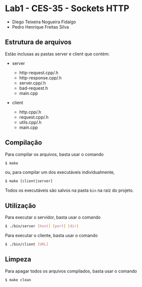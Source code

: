 # Lab1 - CES-35 - Sockets HTTP

- Diego Teixeira Nogueira Fidalgo
- Pedro Henrique Freitas Silva

## Estrutura de arquivos

Estão inclusas as pastas server e client que contém:

- server
  - http-request.cpp/.h
  - http-response.cpp/.h
  - server.cpp/.h
  - bad-request.h
  - main.cpp

- client
  - http.cpp/.h
  - request.cpp/.h
  - utils.cpp/.h
  - main.cpp

## Compilação

Para compilar os arquivos, basta usar o comando

```bash
$ make
```

ou, para compilar um dos executáveis individualmente,

```bash
$ make [client|server]
```

Todos os executáveis são salvos na pasta `bin` na raiz do projeto.

## Utilização

Para executar o servidor, basta usar o comando

```bash
$ ./bin/server [host] [port] [dir]
```

Para executar o cliente, basta usar o comando

```bash
$ ./bin/client [URL]
```

## Limpeza

Para apagar todos os arquivos compilados, basta usar o comando

```bash
$ make clean
```
